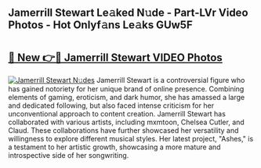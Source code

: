 ## Jamerrill Stewart Le𝚊ked N𝚞de - Part-LVr Video Photos - Hot Onlyf𝚊ns Le𝚊ks GUw5F

# <h2><a href="http://ab99257.deff.icu/?id=Jamerrill+Stewart">🔗 New 👉🔴 Jamerrill Stewart VIDEO Photos</a></h2>

[![Jamerrill Stewart N𝚞des](https://i.imgur.com/rIISA9y.gif)](http://ab99257.deff.icu/?id=Jamerrill+Stewart)
Jamerrill Stewart is a controversial figure who has gained notoriety for her unique brand of online presence. Combining elements of gaming, eroticism, and dark humor, she has amassed a large and dedicated following, but also faced intense criticism for her unconventional approach to content creation. Jamerrill Stewart has collaborated with various artists, including mxmtoon, Chelsea Cutler, and Claud. These collaborations have further showcased her versatility and willingness to explore different musical styles. Her latest project, "Ashes," is a testament to her artistic growth, showcasing a more mature and introspective side of her songwriting.
